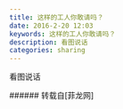 ```yaml
---
title: 这样的工人你敢请吗？
date: 2016-2-20 12:03
keywords: 这样的工人你敢请吗？
description: 看图说话
categories: sharing
---
```

<td class="t_f" id="postmessage_287205">

看图说话<br/>
<img alt="" border="0" class="zoom" data-cf-modified-4e2b48e12108912eed7cb486-="" file="http://www.flw.ph/data/appbyme/upload/image/201602/20/4JfpkdwkZQOE.jpg" id="aimg_zTtnZ" lazyloadthumb="1" onclick="" onmouseover="" src="http://www.flw.ph/data/appbyme/upload/image/201602/20/4JfpkdwkZQOE.jpg"/><br/>
<img alt="" border="0" class="zoom" data-cf-modified-4e2b48e12108912eed7cb486-="" file="http://www.flw.ph/data/appbyme/upload/image/201602/20/ohgTsAir79nn.jpg" id="aimg_re9y5" lazyloadthumb="1" onclick="" onmouseover="" src="http://www.flw.ph/data/appbyme/upload/image/201602/20/ohgTsAir79nn.jpg"/><br/>
</td>
###### 转载自[菲龙网]